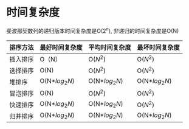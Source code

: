 # 时间复杂度

斐波那契数列的递归版本时间复杂度是O($2^{n}$), 非递归的时间复杂度是O(N)

| 排序方法 | 最好时间复杂度  | 平均时间复杂度  | 最坏时间复杂度  |
| -------- | --------------- | --------------- | --------------- |
| 插入排序 | O（N）          | O($N^2$)        | O($N^2$)        |
| 选择排序 | O(N)            | O($N^2$)        | O($N^2$)        |
| 堆排序   | O(N*$log_{2}N$) | O(N*$log_{2}N$) | O(N*$log_{2}N$) |
| 冒泡排序 | O(N)            | O($N^2$)        | O($N^2$)        |
| 快速排序 | O(N*$log_{2}N$) | O(N*$log_{2}N$) | O($N^2$)        |
| 归并排序 | O(N*$log_{2}N$) | O(N*$log_{2}N$) | O(N*$log_{2}N$) |

